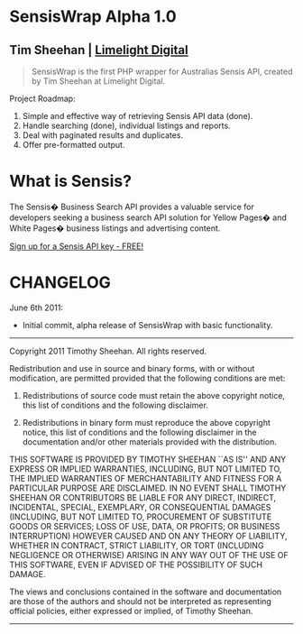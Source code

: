 SensisWrap Alpha 1.0
========

Tim Sheehan | [Limelight Digital](http://www.limelightdigital.com)
--------

> SensisWrap is the first PHP wrapper for Australias Sensis API, created by Tim Sheehan at Limelight Digital.

Project Roadmap:
1.   Simple and effective way of retrieving Sensis API data (done).
2.   Handle searching (done), individual listings and reports.
3.   Deal with paginated results and duplicates.
4.   Offer pre-formatted output.

What is Sensis?
===================
The Sensis� Business Search API provides a valuable service for developers seeking a business search API solution for Yellow Pages� and White Pages� business listings and advertising content.

[Sign up for a Sensis API key - FREE!](http://developers.sensis.com.au)

CHANGELOG
=========

June 6th 2011:

* Initial commit, alpha release of SensisWrap with basic functionality.

-------

Copyright 2011 Timothy Sheehan. All rights reserved.

Redistribution and use in source and binary forms, with or without modification, are
permitted provided that the following conditions are met:

   1. Redistributions of source code must retain the above copyright notice, this list of
      conditions and the following disclaimer.

   2. Redistributions in binary form must reproduce the above copyright notice, this list
      of conditions and the following disclaimer in the documentation and/or other materials
      provided with the distribution.

THIS SOFTWARE IS PROVIDED BY TIMOTHY SHEEHAN ``AS IS'' AND ANY EXPRESS OR IMPLIED
WARRANTIES, INCLUDING, BUT NOT LIMITED TO, THE IMPLIED WARRANTIES OF MERCHANTABILITY AND
FITNESS FOR A PARTICULAR PURPOSE ARE DISCLAIMED. IN NO EVENT SHALL TIMOTHY SHEEHAN OR
CONTRIBUTORS BE LIABLE FOR ANY DIRECT, INDIRECT, INCIDENTAL, SPECIAL, EXEMPLARY, OR
CONSEQUENTIAL DAMAGES (INCLUDING, BUT NOT LIMITED TO, PROCUREMENT OF SUBSTITUTE GOODS OR
SERVICES; LOSS OF USE, DATA, OR PROFITS; OR BUSINESS INTERRUPTION) HOWEVER CAUSED AND ON
ANY THEORY OF LIABILITY, WHETHER IN CONTRACT, STRICT LIABILITY, OR TORT (INCLUDING
NEGLIGENCE OR OTHERWISE) ARISING IN ANY WAY OUT OF THE USE OF THIS SOFTWARE, EVEN IF
ADVISED OF THE POSSIBILITY OF SUCH DAMAGE.

The views and conclusions contained in the software and documentation are those of the
authors and should not be interpreted as representing official policies, either expressed
or implied, of Timothy Sheehan.

-------

